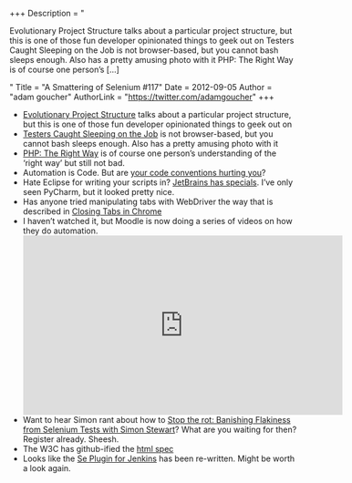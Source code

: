 +++
Description = "<p>Evolutionary Project Structure talks about a particular project structure, but this is one of those fun developer opinionated things to geek out on Testers Caught Sleeping on the Job is not browser-based, but you cannot bash sleeps enough. Also has a pretty amusing photo with it PHP: The Right Way is of course one person’s […]</p>"
Title = "A Smattering of Selenium #117"
Date = 2012-09-05
Author = "adam goucher"
AuthorLink = "https://twitter.com/adamgoucher"
+++

<ul>
<li><a href="http://lostechies.com/jimmybogard/2012/08/30/evolutionary-project-structure/">Evolutionary Project Structure</a> talks about a particular project structure, but this is one of those fun developer opinionated things to geek out on</li>
<li><a href="http://experttesters.com/2012/08/13/testers-caught-sleeping-on-the-job">Testers Caught Sleeping on the Job</a> is not browser-based, but you cannot bash sleeps enough. Also has a pretty amusing photo with it</li>
<li><a href="http://www.phptherightway.com/">PHP: The Right Way</a> is of course one person&#8217;s understanding of the &#8216;right way&#8217; but still not bad.</li>
<li>Automation is Code. But are <a href="http://www.carlopescio.com/2011/04/your-coding-conventions-are-hurting-you.html">your code conventions hurting you</a>?</li>
<li>Hate Eclipse for writing your scripts in? <a href="http://www.jetbrains.com/specials/index.jsp">JetBrains has specials</a>. I&#8217;ve only seen PyCharm, but it looked pretty nice.</li>
<li>Has anyone tried manipulating tabs with WebDriver the way that is described in <a href="http://www.telerik.com/automated-testing-tools/blog/12-09-04/closing-tabs-in-chrome.aspx">Closing Tabs in Chrome</a></li>
<li>I haven&#8217;t watched it, but Moodle is now doing a series of videos on how they do automation.<br />
<span class="embed-youtube" style="text-align:center; display: block;"><iframe class='youtube-player' type='text/html' width='560' height='315' src='https://www.youtube.com/embed/J4jWCWpn-Qw?version=3&#038;rel=0&#038;fs=1&#038;autohide=2&#038;showsearch=0&#038;showinfo=1&#038;iv_load_policy=1&#038;wmode=transparent' allowfullscreen='true' style='border:0;'></iframe></span></li>
<li>Want to hear Simon rant about how to <a href="https://www4.gotomeeting.com/register/519621639">Stop the rot: Banishing Flakiness from Selenium Tests with Simon Stewart</a>? What are you waiting for then? Register already. Sheesh.</li>
<li>The W3C has github-ified the <a href="https://github.com/w3c/html">html spec</a></li>
<li>Looks like the <a href="https://wiki.jenkins-ci.org/display/JENKINS/Selenium+Plugin">Se Plugin for Jenkins</a> has been re-written. Might be worth a look again.</li>
</ul>

